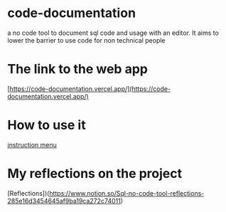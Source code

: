 # code-documentation
a no code tool to document sql code and usage with an editor. It aims to lower the barrier to use code for non technical people
# The link to the web app
[https://code-documentation.vercel.app/](https://code-documentation.vercel.app/)
# How to use it
[instruction menu](https://www.notion.so/instruction-menu-6735b1ea947b4bbab20b9fbdedf58b35)
# My reflections on the project
[Reflections])(https://www.notion.so/Sql-no-code-tool-reflections-285e16d3454645af9ba19ca272c74011)